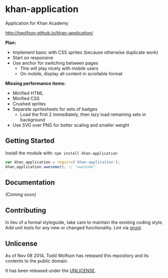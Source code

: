 # khan-application
Application for Khan Academy

http://twolfson.github.io/khan-application/

**Plan:**

- Implement basic with CSS sprites (because otherwise duplicate work)
- Start on responsive
- Use anchor for switching between pages
    - This will play nicely with mobile users
    - On mobile, display all content in scrollable format

**Missing performance items:**
- Minified HTML
- Minified CSS
- Crushed sprites
- Separate spritesheets for sets of badges
    - Load the first 2 immediately, then lazy load remaining sets in background
- Use SVG over PNG for better scaling and smaller weight

## Getting Started
Install the module with: `npm install khan-application`

```js
var khan_application = require('khan-application');
khan_application.awesome(); // "awesome"
```

## Documentation
_(Coming soon)_

## Contributing
In lieu of a formal styleguide, take care to maintain the existing coding style. Add unit tests for any new or changed functionality. Lint via [grunt](https://github.com/gruntjs/grunt).

## Unlicense
As of Nov 08 2014, Todd Wolfson has released this repository and its contents to the public domain.

It has been released under the [UNLICENSE][].

[UNLICENSE]: UNLICENSE
